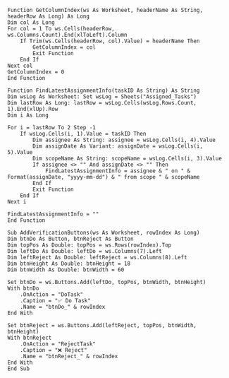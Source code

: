     Function GetColumnIndex(ws As Worksheet, headerName As String, headerRow As Long) As Long
    Dim col As Long
    For col = 1 To ws.Cells(headerRow, ws.Columns.Count).End(xlToLeft).Column
        If Trim(ws.Cells(headerRow, col).Value) = headerName Then
            GetColumnIndex = col
            Exit Function
        End If
    Next col
    GetColumnIndex = 0
    End Function

    Function FindLatestAssignmentInfo(taskID As String) As String
    Dim wsLog As Worksheet: Set wsLog = Sheets("Assigned_Tasks")
    Dim lastRow As Long: lastRow = wsLog.Cells(wsLog.Rows.Count, 1).End(xlUp).Row
    Dim i As Long

    For i = lastRow To 2 Step -1
        If wsLog.Cells(i, 1).Value = taskID Then
            Dim assignee As String: assignee = wsLog.Cells(i, 4).Value
            Dim assignDate As Variant: assignDate = wsLog.Cells(i, 5).Value
            Dim scopeName As String: scopeName = wsLog.Cells(i, 3).Value
            If assignee <> "" And assignDate <> "" Then
                FindLatestAssignmentInfo = assignee & " on " & Format(assignDate, "yyyy-mm-dd") & " from scope " & scopeName
            End If
            Exit Function
        End If
    Next i

    FindLatestAssignmentInfo = ""
    End Function

    Sub AddVerificationButtons(ws As Worksheet, rowIndex As Long)
    Dim btnDo As Button, btnReject As Button
    Dim topPos As Double: topPos = ws.Rows(rowIndex).Top
    Dim leftDo As Double: leftDo = ws.Columns(7).Left
    Dim leftReject As Double: leftReject = ws.Columns(8).Left
    Dim btnHeight As Double: btnHeight = 18
    Dim btnWidth As Double: btnWidth = 60

    Set btnDo = ws.Buttons.Add(leftDo, topPos, btnWidth, btnHeight)
    With btnDo
        .OnAction = "DoTask"
        .Caption = "✅ Do Task"
        .Name = "btnDo_" & rowIndex
    End With

    Set btnReject = ws.Buttons.Add(leftReject, topPos, btnWidth, btnHeight)
    With btnReject
        .OnAction = "RejectTask"
        .Caption = "❌ Reject"
        .Name = "btnReject_" & rowIndex
    End With
    End Sub
